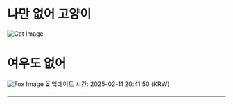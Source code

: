 
# 나만 없어 고양이

![Cat Image](https://cdn2.thecatapi.com/images/e7-hS3gey.jpg)

# 여우도 없어
![Fox Image](https://randomfox.ca/images/98.jpg)
⏳ 업데이트 시간: 2025-02-11 20:41:50 (KRW)

---
